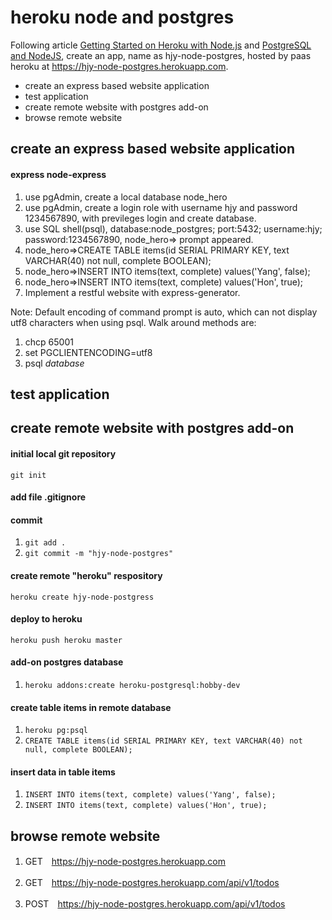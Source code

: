 # heroku node and postgres
Following article [Getting Started on Heroku with Node.js](https://devcenter.heroku.com/articles/getting-started-with-nodejs#provision-a-database) and [PostgreSQL and NodeJS](http://mherman.org/blog/2015/02/12/postgresql-and-nodejs/#.WRkPXOWGOK8), create an app, name as hjy-node-postgres, hosted by paas heroku at https://hjy-node-postgres.herokuapp.com.

* create an express based website application
* test application
* create remote website with postgres add-on
* browse remote website

## create an express based website application
#### express node-express
1. use pgAdmin, create a local database node_hero
2. use pgAdmin, create a login role with username hjy and password 1234567890, with previleges login and create database.
3. use SQL shell(psql), database:node_postgres; port:5432; username:hjy; password:1234567890, node_hero=> prompt appeared.
4. node_hero=>CREATE TABLE items(id SERIAL PRIMARY KEY, text VARCHAR(40) not null, complete BOOLEAN);
5. node_hero=>INSERT INTO items(text, complete) values('Yang', false);
6. node_hero=>INSERT INTO items(text, complete) values('Hon', true);
7. Implement a restful website with express-generator.

Note: Default encoding of command prompt is auto, which can not display utf8 characters when using psql. Walk around methods are:
1. chcp 65001
2. set PGCLIENTENCODING=utf8
3. psql *database*

## test application

## create remote website with postgres add-on
#### initial local git repository
`git init`
#### add file .gitignore
#### commit
1. `git add .`
2. `git commit -m "hjy-node-postgres"`
#### create remote "heroku" respository
`heroku create hjy-node-postgress`
#### deploy to heroku
`heroku push heroku master`

#### add-on postgres database 
1. `heroku addons:create heroku-postgresql:hobby-dev`
#### create table items in remote database
1. `heroku pg:psql`
2. `CREATE TABLE items(id SERIAL PRIMARY KEY, text VARCHAR(40) not null, complete BOOLEAN);`
#### insert data in table items
1. `INSERT INTO items(text, complete) values('Yang', false);`
2. `INSERT INTO items(text, complete) values('Hon', true);`

## browse remote website
1. GET　https://hjy-node-postgres.herokuapp.com

2. GET　https://hjy-node-postgres.herokuapp.com/api/v1/todos
3. POST　https://hjy-node-postgres.herokuapp.com/api/v1/todos





